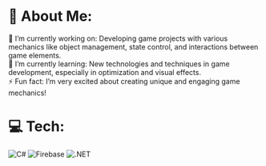 # 💫 About Me:
🔭 I’m currently working on: Developing game projects with various mechanics like object management, state control, and interactions between game elements.
<br>🌱 I’m currently learning: New technologies and techniques in game development, especially in optimization and visual effects.
<br>⚡ Fun fact: I’m very excited about creating unique and engaging game mechanics!


# 💻 Tech:
![C#](https://img.shields.io/badge/c%23-%23239120.svg?style=for-the-badge&logo=csharp&logoColor=white) ![Firebase](https://img.shields.io/badge/firebase-%23039BE5.svg?style=for-the-badge&logo=firebase) ![.NET](https://img.shields.io/badge/.NET-5C2D91?style=for-the-badge&logo=.net&logoColor=white)

